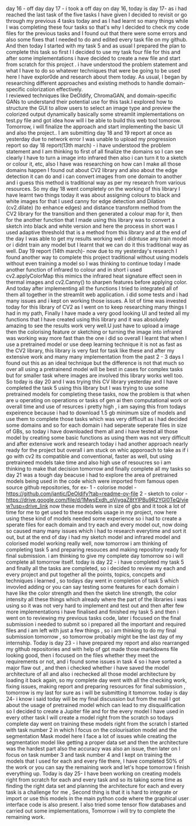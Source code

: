 day 16 - off day 
day 17 -
i took a off day on day 16, 
today is day 17- as i had reached the last task of the five tasks I have given I decided to revisit or go through my previous 4 tasks today and as I had learnt so many things while I was completing these four tasks so that's why I decided to check my code files for the previous tasks and I found out that there were some errors and also some fixes that I needed to do and edited every task file on my github. 
And then today I started with my task 5 and as usual I prepared the plan to complete this task so first I I decided to use my task four file for this and after some implementations i have decided to create a new file and start from scratch for this project . 
i have understood the problem statement and what I have to do so whatever techniques that were be going to be used here I have explor0de and research about them today. 
As usual, I began by researching different approaches and existing methods to handle domain-specific colorization effectively.  
I reviewed techniques like DeOldify, ChromaGAN, and domain-specific GANs to understand their potential use for this task.I explored how to structure the GUI to allow users to select an image type and preview the colorized output dynamically basically some streamlit implementations on test.py file and got idea how will i be able to build this web tool tomorow.
Tomorrow, i will finalize the approach and start implementing the basic UI and also the project.. 
I am submitting day 18 and 19 report at once as yesterday due to network error I was unable to upload my progression report so 
day 18 report(13th march) - i have understood the problem statement and I am thinking to first of all finalize the domains so I can see clearly I have to turn a image into infrared then also i can turn it to a sketch or colour it, etc, 
also I have was researching on how can I make all those domains happen I found out about CV2 library and also about the edge detection it can do and i can convert images from one domain to another and i guess this method is traditional way as per my research from various resources. 
So my day 18 went completely on the working of this library I have learnt two things today it was about assigning colours to black and white images for that I used canny for edge detection and Dilation (cv2.dilate) (to enhance edges) and distance transform method from the CV2 library for the transition and then generated a colour map for it, 
then for the another function that I made using this library was to convert a sketch into black and white version and here the process in short was I used adaptive threshold that is a method from this library and at the end of the day I was able to get my results working well i didntuse any train model or i didnt train any model but I learnt that we can do it this traditional way as well.
Day 19 report (14th march)-  now due to my yesterday's research I found another way to complete this project traditional without using models without even training a model so I was thinking to continue today I made another function of infrared to colour and in short i used cv2.applyColorMap this mimics the infrared heat signature effect seen in thermal images and cv2.Canny() to sharpen features before applying color. And today after implementing all the functions I tried to integrated all of them all together in the streamlit web application. 
i did some tests and i had many issues and i kept on working those issues. A lot of time was invested today for this library of CV2 as I went on to keep researching many things I had in my path, 
Finally I have made a very good looking UI and tested all my functions that I have created using this library and it was absolutely amazing to see the results work very well.U just have to upload a image then the colorising feature or sketching or turning the image into infrared was working way more fast than the one i did so overall I learnt that when I use a pretrained model or use deep learning technique it is not as fast as the CV2 library, this library is very fast for task like these and after my extensive work and many many implementation from the past 2 - 3 days I found out this as an ideal technique but the difference is not that much so over all using a pretrainend model will be best in cases for complex tasks but for smaller task where images are involved this library works well too.
So today is day 20 and I was trying this CV library yesterday and I have completed the task 5 using this library but I was trying to use some pretrained models for completing these tasks, now the problem is that when are u operating on operations or tasks of gen ai then computational work or overall time and use of resurces i pretty high , i am saying this from todays expeirence because i had to download 1.5 gb minimum size of models and use them to complete those tasks which was very difficult as i had decided some domains and so for each domain i had seperate seperate files in size of GBs, so today i have downloaded them all and i have tested all those model by creating some basic functions as using them was not very difficult and after extensive work and research today i had another approach nearly ready for the project but overall i am stuck on whic apporoach to take as if i go with cv2 its compatible and conventional, faster as well, but using pretraineed models take time and also high use of resoucres so i am thinking to make that decision tomorrow and finally complete all my tasks
so day 21 was a tough day beacuse i had to explore the area of pretrained models being used in the code which were imported from famous open source github repositories, for ex-
1 - colorise model - https://github.com/jantic/DeOldify?tab=readme-ov-file 
2 - sketch to color - https://drive.google.com/file/d/1MwsExdh_qViygaZ8tYlPBu9R2YGl0TeQ/view?usp=drive_link 
now these models were in size of gbs and it took a lot of time for me to get used to these models usage in my project, now here using these kind of models needed some experience so i had to create a sperate files for each domain and try each and every model out, now doing so caused many many issues which i had to research everytime and sort it out, but at the end of day i had my sketch model and infrared model and colorised model working really well, now tomorrow i am thinking of completing task 5 and preparing resouces and making repository ready for final submission. i am thinking to give my complete day tomorrow so i will complete all tomorrow itself.
today is day 22 - i have completed my task 5 and finally all the tasks are completed, so i decided to review my each and every project and put together all the points, topics, concpets and techniques i learned , so todays day went in completion of task 5 which invovled adding or you can say testing some features for each domain i have like the color strength and then the sketch line strength, the color intensity all these things which already where the part of the libraries i was using so it was not very hard to implement and test out and then after few more implementations i have finalised and finished my task 5 and then i went on to reviewing my previous tasks code, later i focused on the final submission i needed to submit so i prepared all the important and required files and i am left with just a few things , so i am thinking to do my final submission tomorrow , so tomorrow probably might be the last day of my internship.
Today is day 23 - i have prepared my report and also rearranged my github repositories and with help of gpt made those markdowns file looking good, then i focused on the files whether they meet the requirements or not, and i found some issues in task 4 so i have sorted a major flaw out , and then i checked whether i have saved the model architecture of all and also i rechecked all those model architecture by loading it back again, so my complete day went with all the checking work, fixing issues, making report and preparing resources for final submission , tomorrow is my last for sure as i will be submitting it tomorrow.
today is day 24- i know i said today will be my final discussion but from the mail I got about the usage of pretrained model which can lead to my disqualification so I decided to create a Jupiter file and for the every model I have used in every other task I will create a model right from the scratch so todays complete day went on training these models right from the scratch I started with task number 2 in which I focus on the colourisation model and the segmentation Mask model here I face a lot of issues while creating the segmentation model like getting a proper data set and then the architecture was the hardest part also the accuracy was also an issue, then later on I focus on task number 3 and task number 4 and I kept on training the models that I used for each and every file there, I have completed 50% of the work or you can say the remaining work and let's hope tomorrow I finish everything up.
Today is day 25- I have been working on creating models right from scratch for each and every task and so its taking some time as finding the right data set and planning the architecture for each and every task is a challenge for me ,
Second thing is that it is hard to integrate or import or use this models in the main python code where the graphical user interface code is also present. 
I also tried some tensor flow databases and carried out some implementations,
Tomorrow i will try to complete the remaining work.
